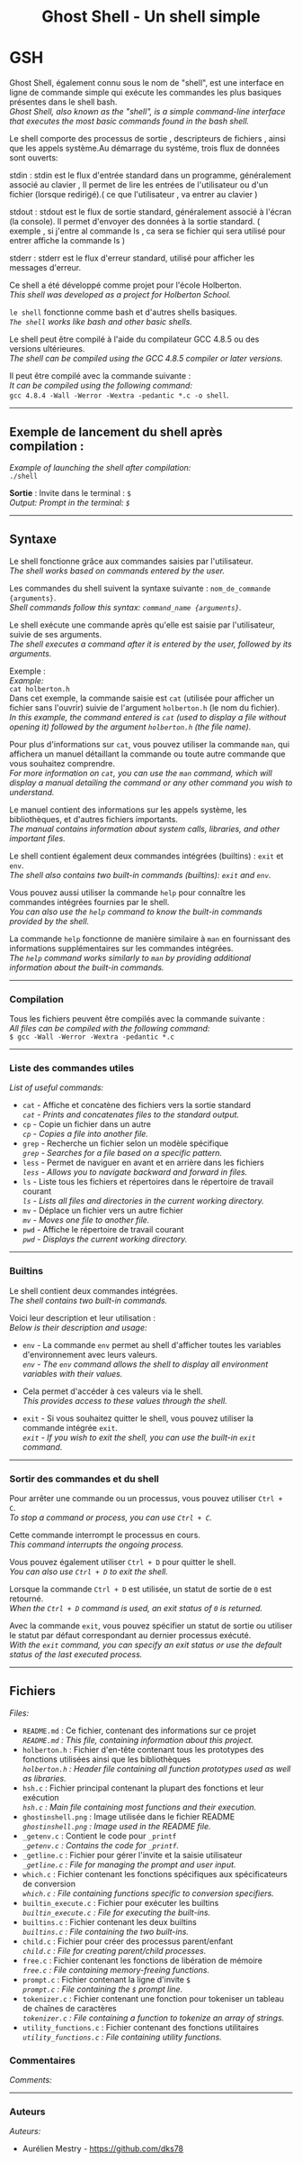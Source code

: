 <h1><p align="center">Ghost Shell - Un shell simple</h1></p></font>

# GSH  
Ghost Shell, également connu sous le nom de "shell", est une interface en ligne de commande simple qui exécute les commandes les plus basiques présentes dans le shell bash.  
*Ghost Shell, also known as the "shell", is a simple command-line interface that executes the most basic commands found in the bash shell.*  


Le shell comporte des processus de sortie , descripteurs de fichiers , ainsi que les appels système.Au démarrage du systéme, trois flux de données sont ouverts:


stdin : stdin est le flux d'entrée standard dans un programme, généralement associé au clavier , Il permet de lire les entrées de l'utilisateur ou d'un fichier (lorsque redirigé).( ce que l'utilisateur , va entrer au clavier )

stdout : stdout est le flux de sortie standard, généralement associé à l'écran (la console). Il permet d'envoyer des données à la sortie standard. ( exemple , si j'entre
al commande ls , ca sera se fichier qui sera utilisé pour entrer affiche la commande ls )

stderr : stderr est le flux d'erreur standard, utilisé pour afficher les messages d'erreur.




Ce shell a été développé comme projet pour l'école Holberton.  
*This shell was developed as a project for Holberton School.*  

`le shell` fonctionne comme bash et d'autres shells basiques.  
*`The shell` works like bash and other basic shells.*  

Le shell peut être compilé à l'aide du compilateur GCC 4.8.5 ou des versions ultérieures.  
*The shell can be compiled using the GCC 4.8.5 compiler or later versions.*  

Il peut être compilé avec la commande suivante :  
*It can be compiled using the following command:*  
`gcc 4.8.4 -Wall -Werror -Wextra -pedantic *.c -o shell`.  

---

## Exemple de lancement du shell après compilation :  
*Example of launching the shell after compilation:*  
`./shell`  

**Sortie** : Invite dans le terminal : `$`  
*Output: Prompt in the terminal: `$`*  

---

## Syntaxe  
Le shell fonctionne grâce aux commandes saisies par l'utilisateur.  
*The shell works based on commands entered by the user.*  

Les commandes du shell suivent la syntaxe suivante : `nom_de_commande {arguments}`.  
*Shell commands follow this syntax: `command_name {arguments}`.*  

Le shell exécute une commande après qu'elle est saisie par l'utilisateur, suivie de ses arguments.  
*The shell executes a command after it is entered by the user, followed by its arguments.*  

Exemple :  
*Example:*  
`cat holberton.h`  
Dans cet exemple, la commande saisie est `cat` (utilisée pour afficher un fichier sans l'ouvrir) suivie de l'argument `holberton.h` (le nom du fichier).  
*In this example, the command entered is `cat` (used to display a file without opening it) followed by the argument `holberton.h` (the file name).*  

Pour plus d'informations sur `cat`, vous pouvez utiliser la commande `man`, qui affichera un manuel détaillant la commande ou toute autre commande que vous souhaitez comprendre.  
*For more information on `cat`, you can use the `man` command, which will display a manual detailing the command or any other command you wish to understand.*  

Le manuel contient des informations sur les appels système, les bibliothèques, et d'autres fichiers importants.  
*The manual contains information about system calls, libraries, and other important files.*  

Le shell contient également deux commandes intégrées (builtins) : `exit` et `env`.  
*The shell also contains two built-in commands (builtins): `exit` and `env`.*  

Vous pouvez aussi utiliser la commande `help` pour connaître les commandes intégrées fournies par le shell.  
*You can also use the `help` command to know the built-in commands provided by the shell.*  

La commande `help` fonctionne de manière similaire à `man` en fournissant des informations supplémentaires sur les commandes intégrées.  
*The `help` command works similarly to `man` by providing additional information about the built-in commands.*  

---

### Compilation  
Tous les fichiers peuvent être compilés avec la commande suivante :  
*All files can be compiled with the following command:*  
`$ gcc -Wall -Werror -Wextra -pedantic *.c`  

---

### Liste des commandes utiles  
*List of useful commands:*  
* `cat` - Affiche et concatène des fichiers vers la sortie standard  
    *`cat` - Prints and concatenates files to the standard output.*  
* `cp` - Copie un fichier dans un autre  
    *`cp` - Copies a file into another file.*  
* `grep` - Recherche un fichier selon un modèle spécifique  
    *`grep` - Searches for a file based on a specific pattern.*  
* `less` - Permet de naviguer en avant et en arrière dans les fichiers  
    *`less` - Allows you to navigate backward and forward in files.*  
* `ls` - Liste tous les fichiers et répertoires dans le répertoire de travail courant  
    *`ls` - Lists all files and directories in the current working directory.*  
* `mv` - Déplace un fichier vers un autre fichier  
    *`mv` - Moves one file to another file.*  
* `pwd` - Affiche le répertoire de travail courant  
    *`pwd` - Displays the current working directory.*  

---

### Builtins  
Le shell contient deux commandes intégrées.  
*The shell contains two built-in commands.*  

Voici leur description et leur utilisation :  
*Below is their description and usage:*  

* `env` - La commande `env` permet au shell d'afficher toutes les variables d'environnement avec leurs valeurs.  
    *`env` - The `env` command allows the shell to display all environment variables with their values.*  

* Cela permet d'accéder à ces valeurs via le shell.  
    *This provides access to these values through the shell.*  

* `exit` - Si vous souhaitez quitter le shell, vous pouvez utiliser la commande intégrée `exit`.  
    *`exit` - If you wish to exit the shell, you can use the built-in `exit` command.*  

---

### Sortir des commandes et du shell  
Pour arrêter une commande ou un processus, vous pouvez utiliser `Ctrl + C`.  
*To stop a command or process, you can use `Ctrl + C`.*  

Cette commande interrompt le processus en cours.  
*This command interrupts the ongoing process.*  

Vous pouvez également utiliser `Ctrl + D` pour quitter le shell.  
*You can also use `Ctrl + D` to exit the shell.*  

Lorsque la commande `Ctrl + D` est utilisée, un statut de sortie de `0` est retourné.  
*When the `Ctrl + D` command is used, an exit status of `0` is returned.*  

Avec la commande `exit`, vous pouvez spécifier un statut de sortie ou utiliser le statut par défaut correspondant au dernier processus exécuté.  
*With the `exit` command, you can specify an exit status or use the default status of the last executed process.*  

---

## Fichiers  
*Files:*  
* `README.md` : Ce fichier, contenant des informations sur ce projet  
    *`README.md` : This file, containing information about this project.*  
* `holberton.h` : Fichier d'en-tête contenant tous les prototypes des fonctions utilisées ainsi que les bibliothèques  
    *`holberton.h` : Header file containing all function prototypes used as well as libraries.*  
* `hsh.c` : Fichier principal contenant la plupart des fonctions et leur exécution  
    *`hsh.c` : Main file containing most functions and their execution.*  
* `ghostinshell.png` : Image utilisée dans le fichier README  
    *`ghostinshell.png` : Image used in the README file.*  
* `_getenv.c` : Contient le code pour `_printf`  
    *`_getenv.c` : Contains the code for `_printf`.*  
* `_getline.c` : Fichier pour gérer l'invite et la saisie utilisateur  
    *`_getline.c` : File for managing the prompt and user input.*  
* `which.c` : Fichier contenant les fonctions spécifiques aux spécificateurs de conversion  
    *`which.c` : File containing functions specific to conversion specifiers.*  
* `builtin_execute.c` : Fichier pour exécuter les builtins  
    *`builtin_execute.c` : File for executing the built-ins.*  
* `builtins.c` : Fichier contenant les deux builtins  
    *`builtins.c` : File containing the two built-ins.*  
* `child.c` : Fichier pour créer des processus parent/enfant  
    *`child.c` : File for creating parent/child processes.*  
* `free.c` : Fichier contenant les fonctions de libération de mémoire  
    *`free.c` : File containing memory-freeing functions.*  
* `prompt.c` : Fichier contenant la ligne d'invite `$`  
    *`prompt.c` : File containing the `$` prompt line.*  
* `tokenizer.c` : Fichier contenant une fonction pour tokeniser un tableau de chaînes de caractères  
    *`tokenizer.c` : File containing a function to tokenize an array of strings.*  
* `utility_functions.c` : Fichier contenant des fonctions utilitaires  
    *`utility_functions.c` : File containing utility functions.*  
### Commentaires  
*Comments:*  

---

### Auteurs  
*Auteurs:* 

* Aurélien Mestry - https://github.com/dks78
